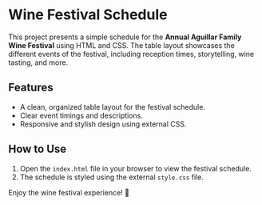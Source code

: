 # Wine Festival Schedule

This project presents a simple schedule for the **Annual Aguillar Family Wine Festival** using HTML and CSS. The table layout showcases the different events of the festival, including reception times, storytelling, wine tasting, and more.

## Features

- A clean, organized table layout for the festival schedule.
- Clear event timings and descriptions.
- Responsive and stylish design using external CSS.

## How to Use

1. Open the `index.html` file in your browser to view the festival schedule.
2. The schedule is styled using the external `style.css` file.
   
Enjoy the wine festival experience! 🍷
